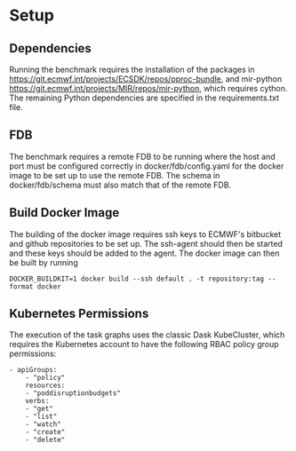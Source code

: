 # Setup 

## Dependencies 

Running the benchmark requires the installation of the packages in https://git.ecmwf.int/projects/ECSDK/repos/pproc-bundle, and mir-python https://git.ecmwf.int/projects/MIR/repos/mir-python, which requires cython. The remaining Python dependencies are specified in the requirements.txt file.


## FDB

The benchmark requires a remote FDB to be running where the host and port must be configured correctly in docker/fdb/config.yaml for the docker image to be set up to use the remote FDB. The schema in docker/fdb/schema must also match that of the remote FDB.

## Build Docker Image

The building of the docker image requires ssh keys to ECMWF's bitbucket and github repositories to be set up. The ssh-agent should then be started and these keys should be added to the agent. The docker image can then be built by running 
```
DOCKER_BUILDKIT=1 docker build --ssh default . -t repository:tag --format docker
```

## Kubernetes Permissions

The execution of the task graphs uses the classic Dask KubeCluster, which requires the Kubernetes account to have the following RBAC policy group permissions:
```
- apiGroups:  
    - "policy"  
    resources:  
    - "poddisruptionbudgets"  
    verbs:  
    - "get"
    - "list"
    - "watch"
    - "create"
    - "delete"
```

